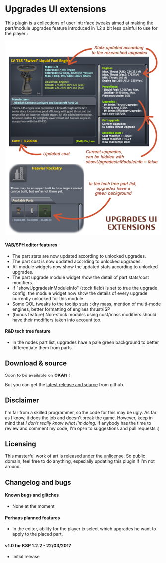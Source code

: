 # Upgrades UI extensions

This plugin is a collections of user interface tweaks aimed at making the part/module upgrades feature introduced in 1.2 a bit less painful to use for the player :

![screenshot](https://github.com/gotmachine/UpgradesUIExtensions/blob/master/Documents/tooltipTweaks.png)

#### VAB/SPH editor features
- The part stats are now updated according to unlocked upgrades.
- The part cost is now updated according to unlocked upgrades.
- All module widgets now show the updated stats according to unlocked upgrades.
- The part upgrade module widget show the detail of part stats/cost modifiers.
- If "showUpgradesInModuleInfo" (stock field) is set to true the upgrade config, the module widget now show the details of every upgrade currently unlocked for this module
- Some QOL tweaks to the tooltip stats : dry mass, mention of multi-mode engines, better formatting of engines thrust/ISP
- (bonus feature) Non-stock modules using cost/mass modifiers should have their modifiers taken into account too.

#### R&D tech tree feature
- In the nodes part list, upgrades have a pale green background to better differentiate them from parts.

## Download & source

Soon to be available on **CKAN** !

But you can get the [latest release and source](https://github.com/gotmachine/UpgradesUIExtensions/releases/latest) from github.

## Disclaimer
I'm far from a skilled programmer, so the code for this may be ugly. As far as I know, it does the job and doesn't break the game. However, keep in mind that *I don't really know what I'm doing*. If anybody has the time to review and comment my code, I'm open to suggestions and pull requests :)

## Licensing
This masterful work of art is released under the [unlicense](http://unlicense.org/). 
So public domain, feel free to do anything, especially updating this plugin if I'm not around.

## Changelog and bugs

#### Known bugs and glitches
- None at the moment

#### Perhaps planned features

- In the editor, ability for the player to select which upgrades he want to apply to the placed part.

#### v1.0 for KSP 1.2.2 - 22/03/2017
- Initial release
